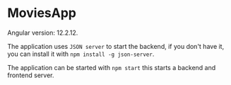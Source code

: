 # MoviesApp

Angular version: 12.2.12.

The application uses `JSON server` to start the backend, if you don't have it, you can install it with `npm install -g json-server`.

The application can be started with `npm start` this starts a backend and frontend server.
